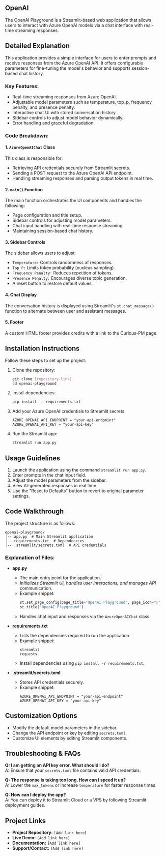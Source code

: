 ## OpenAI 
The OpenAI Playground is a Streamlit-based web application that allows users to interact with Azure OpenAI models via a chat interface with real-time streaming responses.

## Detailed Explanation

This application provides a simple interface for users to enter prompts and receive responses from the Azure OpenAI API. It offers configurable parameters for fine-tuning the model's behavior and supports session-based chat history.

### Key Features:

- Real-time streaming responses from Azure OpenAI.
- Adjustable model parameters such as temperature, top\_p, frequency penalty, and presence penalty.
- Interactive chat UI with stored conversation history.
- Sidebar controls to adjust model behavior dynamically.
- Error handling and graceful degradation.

### Code Breakdown:

#### 1. `AzureOpenAIChat` Class

This class is responsible for:

- Retrieving API credentials securely from Streamlit secrets.
- Sending a POST request to the Azure OpenAI API endpoint.
- Handling streaming responses and parsing output tokens in real time.

#### 2. `main()` Function

The main function orchestrates the UI components and handles the following:

- Page configuration and title setup.
- Sidebar controls for adjusting model parameters.
- Chat input handling with real-time response streaming.
- Maintaining session-based chat history.

#### 3. Sidebar Controls

The sidebar allows users to adjust:

- `Temperature:` Controls randomness of responses.
- `Top P:` Limits token probability (nucleus sampling).
- `Frequency Penalty:` Reduces repetition of tokens.
- `Presence Penalty:` Encourages diverse topic generation.
- A reset button to restore default values.

#### 4. Chat Display

The conversation history is displayed using Streamlit's `st.chat_message()` function to alternate between user and assistant messages.

#### 5. Footer

A custom HTML footer provides credits with a link to the Curious-PM page.

## Installation Instructions

Follow these steps to set up the project:

1. Clone the repository:
   ```bash
   git clone [repository-link]
   cd openai-playground
   ```
2. Install dependencies:
   ```bash
   pip install -r requirements.txt
   ```
3. Add your Azure OpenAI credentials to Streamlit secrets:
   ```plaintext
   AZURE_OPENAI_API_ENDPOINT = "your-api-endpoint"
   AZURE_OPENAI_API_KEY = "your-api-key"
   ```
4. Run the Streamlit app:
   ```bash
   streamlit run app.py
   ```

## Usage Guidelines

1. Launch the application using the command `streamlit run app.py`.
2. Enter prompts in the chat input field.
3. Adjust the model parameters from the sidebar.
4. View AI-generated responses in real time.
5. Use the "Reset to Defaults" button to revert to original parameter settings.

## Code Walkthrough

The project structure is as follows:

```
openai-playground/
│-- app.py  # Main Streamlit application
│-- requirements.txt  # Dependencies
│-- .streamlit/secrets.toml  # API credentials
```

### Explanation of Files:

- **app.py**

  - The main entry point for the application.
  - *Initializes Streamlit UI, handles user interactions, and manages API* communication.
  - Example snippet:
    ```python
    st.set_page_config(page_title="OpenAI Playground", page_icon="💬")
    st.title("OpenAI Playground")
    ```
  - Handles chat input and responses via the `AzureOpenAIChat` class.

- **requirements.txt**

  - Lists the dependencies required to run the application.
  - Example snippet:
    ```plaintext
    streamlit
    requests
    ```
  - Install dependencies using `pip install -r requirements.txt`.

- **.streamlit/secrets.toml**

  - Stores API credentials securely.
  - Example snippet:
    ```plaintext
    AZURE_OPENAI_API_ENDPOINT = "your-api-endpoint"
    AZURE_OPENAI_API_KEY = "your-api-key"
    ```

## Customization Options

- Modify the default model parameters in the sidebar.
- Change the API endpoint or key by editing `secrets.toml`.
- Customize UI elements by editing Streamlit components.

## Troubleshooting & FAQs

**Q: I am getting an API key error. What should I do?**\
A: Ensure that your `secrets.toml` file contains valid API credentials.

**Q: The response is taking too long. How can I speed it up?**\
A: Lower the `max_tokens` or increase `temperature` for faster response times.

**Q: How can I deploy the app?**\
A: You can deploy it to Streamlit Cloud or a VPS by following Streamlit deployment guides.

## Project Links

- **Project Repository:** `[Add link here]`
- **Live Demo:** `[Add link here]`
- **Documentation:** `[Add link here]`
- **Support/Contact:** `[Add link here]`

